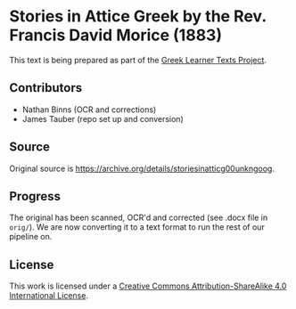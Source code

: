 # Stories in Attice Greek by the Rev. Francis David Morice (1883)

This text is being prepared as part of the [Greek Learner Texts Project](https://greek-learner-texts.org/).

## Contributors

* Nathan Binns (OCR and corrections)
* James Tauber (repo set up and conversion)

## Source

Original source is <https://archive.org/details/storiesinatticg00unkngoog>.

## Progress

The original has been scanned, OCR'd and corrected (see .docx file in `orig/`). We are now converting it to a text format to run the rest of our pipeline on.

## License

This work is licensed under a [Creative Commons Attribution-ShareAlike 4.0 International License](http://creativecommons.org/licenses/by-sa/4.0/).
